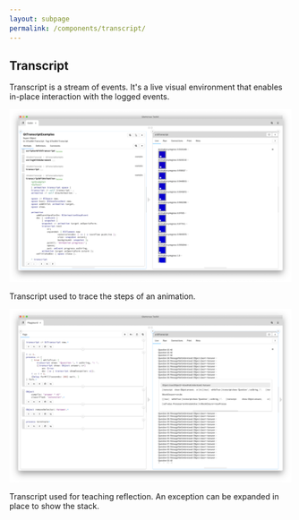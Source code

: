 ```yaml
---
layout: subpage
permalink: /components/transcript/
---
```


<section id="transcript">
	<div class="container pt-5 pb-5 jumbotron-small">
    	<div class="row">
      		<div class="col-md-12">
      			<h1>Transcript</h1>
		        <p class="lead">Transcript is a stream of events. It's a live visual environment that enables in-place interaction with the logged events.</p>
		        <div class="sample">
		          <img src="/assets/pictures/gtr-transcript-animation.png">
		          <div class="picture-caption">
		            <p>Transcript used to trace the steps of an animation.</p>
		          </div>
		        </div>
		        <div class="sample">
		          <img src="/assets/pictures/gtr-transcript-reflection.png">
		          <div class="picture-caption">
		            <p>Transcript used for teaching reflection. An exception can be expanded in place to show the stack.</p>
		          </div>
		        </div>		
      		</div>
    	</div>
	</div>
</section>